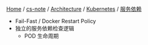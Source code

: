 [Home](https://mengxianbin.github.io) /
[cs-note](https://mengxianbin.github.io/cs-note/content) /
[Architecture](https://mengxianbin.github.io/cs-note/content/Architecture) /
[Kubernetes](https://mengxianbin.github.io/cs-note/content/Architecture/Kubernetes) /
[服务依赖](https://mengxianbin.github.io/cs-note/content/Architecture/Kubernetes/服务依赖)

* Fail-Fast / Docker Restart Policy
* 独立的服务依赖检查逻辑
    * POD 生命周期
